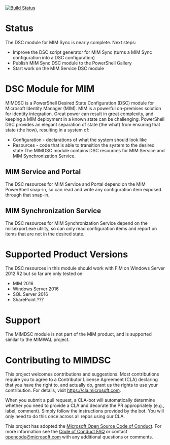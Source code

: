 [![Build Status](https://dev.azure.com/cmart5000/MIMDSC/_apis/build/status/Microsoft.MIMDSC?branchName=master)](https://dev.azure.com/cmart5000/MIMDSC/_build/latest?definitionId=1&branchName=master)
# Status
The DSC module for MIM Sync is nearly complete.  Next steps:
* Improve the DSC script generator for MIM Sync (turns a MIM Sync configuration into a DSC configuration)
* Publish MIM Sync DSC module to the PowerShell Gallery
* Start work on the MIM Service DSC module

# DSC Module for MIM
MIMDSC is a PowerShell Desired State Configuration (DSC) module for Microsoft Identity Manager (MIM).
MIM is a powerful on-premises solution for identity integration.  Great power can result in great complexity, and keeping a MIM deployment in a known state can be challenging.  PowerShell DSC provides an elegant separation of state (the what) from ensuring that state (the how), resulting in a system of:
* Configuration - declarations of what the system should look like
* Resources - code that is able to transition the system to the desired state
The MIMDSC module contains DSC resources for MIM Service and MIM Synchronization Service.  

## MIM Service and Portal
The DSC resources for MIM Service and Portal depend on the MIM PowerShell snap-in, so can read and write any configuration item exposed through that snap-in.

## MIM Synchronization Service
The DSC resources for MIM Synchronization Service depend on the miisexport.exe utility, so can only read configuration items and report on items that are not in the desired state.

# Supported Product Versions
The DSC resources in this module should work with FIM on Windows Server 2012 R2 but so far are only tested on:
* MIM 2016
* Windows Server 2016
* SQL Server 2016
* SharePoint ???

# Support
The MIMDSC module is not part of the MIM product, and is supported similar to the MIMWAL project.

# Contributing to MIMDSC
This project welcomes contributions and suggestions.  Most contributions require you to agree to a
Contributor License Agreement (CLA) declaring that you have the right to, and actually do, grant us
the rights to use your contribution. For details, visit https://cla.microsoft.com.

When you submit a pull request, a CLA-bot will automatically determine whether you need to provide
a CLA and decorate the PR appropriately (e.g., label, comment). Simply follow the instructions
provided by the bot. You will only need to do this once across all repos using our CLA.

This project has adopted the [Microsoft Open Source Code of Conduct](https://opensource.microsoft.com/codeofconduct/).
For more information see the [Code of Conduct FAQ](https://opensource.microsoft.com/codeofconduct/faq/) or
contact [opencode@microsoft.com](mailto:opencode@microsoft.com) with any additional questions or comments.
